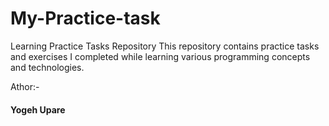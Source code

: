 # My-Practice-task

Learning Practice Tasks Repository This repository contains practice tasks and exercises I completed while learning various programming concepts and technologies.


Athor:-<h4>Yogeh Upare</h4>